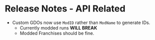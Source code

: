 # Release Notes - API Related

- Custom GDOs now use `ModID` rather than `ModName` to generate IDs.
	- Currently modded runs **WILL BREAK**
	- Modded Franchises should be fine.